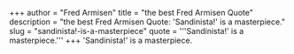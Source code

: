 +++
author = "Fred Armisen"
title = "the best Fred Armisen Quote"
description = "the best Fred Armisen Quote: 'Sandinista!' is a masterpiece."
slug = "sandinista!-is-a-masterpiece"
quote = '''Sandinista!' is a masterpiece.'''
+++
'Sandinista!' is a masterpiece.
